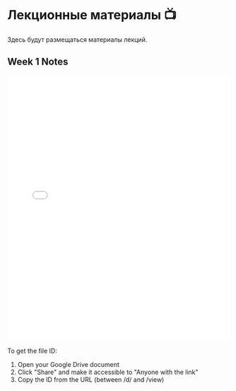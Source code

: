 # Лекционные материалы 📺

Здесь будут размещаться материалы лекций.

## Week 1 Notes

<iframe src="[https://drive.google.com/file/d/YOUR_FILE_ID/preview](https://drive.google.com/drive/folders/1VGto78Lf5K2Zo7YIMuLrUc12KPEkaMMy?usp=share_link)"
        width="100%"
        height="600px"
        frameborder="0"
        allowfullscreen>
</iframe>

To get the file ID:
1. Open your Google Drive document
2. Click "Share" and make it accessible to "Anyone with the link"
3. Copy the ID from the URL (between /d/ and /view)